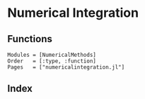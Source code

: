 # Numerical Integration

<!-- ```@meta
CurrentModule = NumericalMethods
``` -->

## Functions
```@autodocs
Modules = [NumericalMethods]
Order   = [:type, :function]
Pages   = ["numericalintegration.jl"]
```

## Index
```@index
```
